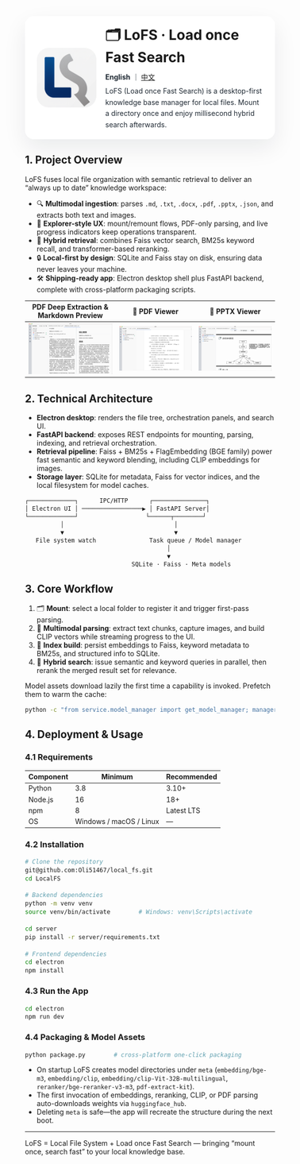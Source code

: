 <div style="display:flex; align-items:center; gap:18px; padding:18px 24px; background:#ffffff; border-radius:18px; box-shadow:0 18px 46px rgba(15,23,42,0.08);">
  <div style="flex:0 0 120px;">
    <img src="electron/dist/assets/logo.png" alt="LoFS Logo" width="120" style="display:block; border-radius:24px;">
  </div>
  <div style="flex:1;">
    <h1 style="margin:0 0 12px 0;">🗂️ LoFS · Load once Fast Search</h1>
    <div style="font-size:14px; line-height:1.6; color:#475467;">
      <p style="margin:0 0 6px 0; color:#1f2933;">
        <strong>English</strong> ｜ <a href="README.md">中文</a>
      </p>
      <p style="margin:0; color:#1f2933;">
        LoFS (Load once Fast Search) is a desktop-first knowledge base manager for local files. Mount a directory once and enjoy millisecond hybrid search afterwards.
      </p>
    </div>
  </div>
</div>

## 1. Project Overview
LoFS fuses local file organization with semantic retrieval to deliver an “always up to date” knowledge workspace:
- 🔍 **Multimodal ingestion**: parses `.md`, `.txt`, `.docx`, `.pdf`, `.pptx`, `.json`, and extracts both text and images.
- 📁 **Explorer-style UX**: mount/remount flows, PDF-only parsing, and live progress indicators keep operations transparent.
- 🧠 **Hybrid retrieval**: combines Faiss vector search, BM25s keyword recall, and transformer-based reranking.
- 🔒 **Local-first by design**: SQLite and Faiss stay on disk, ensuring data never leaves your machine.
- 🛠️ **Shipping-ready app**: Electron desktop shell plus FastAPI backend, complete with cross-platform packaging scripts.

| PDF Deep Extraction & Markdown Preview | 📑 PDF Viewer | 🔎 PPTX Viewer |
|:--:|:--:|:--:|
| ![extract](img/pdf_extract.png) | ![PDF](img/pdf_viewer.png) | ![PPT](img/ppt_viewer.png) |

## 2. Technical Architecture
- **Electron desktop**: renders the file tree, orchestration panels, and search UI.
- **FastAPI backend**: exposes REST endpoints for mounting, parsing, indexing, and retrieval orchestration.
- **Retrieval pipeline**: Faiss + BM25s + FlagEmbedding (BGE family) power fast semantic and keyword blending, including CLIP embeddings for images.
- **Storage layer**: SQLite for metadata, Faiss for vector indices, and the local filesystem for model caches.

```text
┌─────────────┐      IPC/HTTP      ┌───────────────┐
│ Electron UI │ ─────────────────▶ │ FastAPI Server│
└─────────────┘                   └──────┬────────┘
          │                               │
          ▼                               ▼
   File system watch               Task queue / Model manager
                                        │
                                        ▼
                              SQLite · Faiss · Meta models
```

## 3. Core Workflow
1. 🗂️ **Mount**: select a local folder to register it and trigger first-pass parsing.
2. 📄 **Multimodal parsing**: extract text chunks, capture images, and build CLIP vectors while streaming progress to the UI.
3. 🧮 **Index build**: persist embeddings to Faiss, keyword metadata to BM25s, and structured info to SQLite.
4. 🔎 **Hybrid search**: issue semantic and keyword queries in parallel, then rerank the merged result set for relevance.

Model assets download lazily the first time a capability is invoked. Prefetch them to warm the cache:

```bash
python -c "from service.model_manager import get_model_manager; manager = get_model_manager(); [manager.get_model_path(key) for key in ('bge_m3', 'bge_reranker_v2_m3', 'clip_vit_b_32', 'clip_vit_b_32_multilingual', 'pdf_extract_kit')]"
```

## 4. Deployment & Usage
### 4.1 Requirements
| Component | Minimum | Recommended |
| --- | --- | --- |
| Python | 3.8 | 3.10+ |
| Node.js | 16 | 18+ |
| npm | 8 | Latest LTS |
| OS | Windows / macOS / Linux | — |

### 4.2 Installation
```bash
# Clone the repository
git@github.com:Oli51467/local_fs.git
cd LocalFS

# Backend dependencies
python -m venv venv
source venv/bin/activate        # Windows: venv\Scripts\activate

cd server
pip install -r server/requirements.txt

# Frontend dependencies
cd electron
npm install
```

### 4.3 Run the App
```bash
cd electron
npm run dev
```

### 4.4 Packaging & Model Assets
```bash
python package.py        # cross-platform one-click packaging
```

- On startup LoFS creates model directories under `meta` (`embedding/bge-m3`, `embedding/clip`, `embedding/clip-Vit-32B-multilingual`, `reranker/bge-reranker-v3-m3`, `pdf-extract-kit`).
- The first invocation of embeddings, reranking, CLIP, or PDF parsing auto-downloads weights via `huggingface_hub`.
- Deleting `meta` is safe—the app will recreate the structure during the next boot.

---
LoFS = Local File System + Load once Fast Search — bringing “mount once, search fast” to your local knowledge base.
